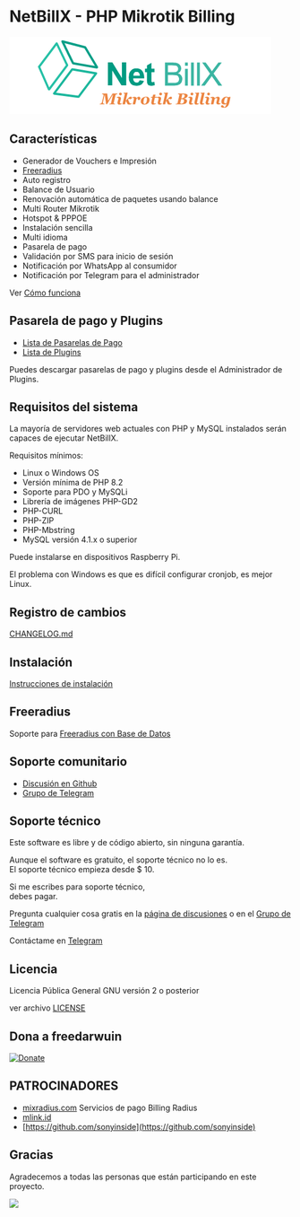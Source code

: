 # NetBillX - PHP Mikrotik Billing

![NetBillX](install/img/logo.png)

## Características

- Generador de Vouchers e Impresión
- [Freeradius](https://github.com/freedarwuin/NetBillX/wiki/FreeRadius)
- Auto registro
- Balance de Usuario
- Renovación automática de paquetes usando balance
- Multi Router Mikrotik
- Hotspot & PPPOE
- Instalación sencilla
- Multi idioma
- Pasarela de pago
- Validación por SMS para inicio de sesión
- Notificación por WhatsApp al consumidor
- Notificación por Telegram para el administrador

Ver [Cómo funciona](https://github.com/freedarwuin/NetBillX/wiki/C%C3%B3mo-Funciona)

## Pasarela de pago y Plugins

- [Lista de Pasarelas de Pago](https://github.com/orgs/freedarwuin/repositories?q=payment+gateway)
- [Lista de Plugins](https://github.com/orgs/freedarwuin/repositories?q=plugin)

Puedes descargar pasarelas de pago y plugins desde el Administrador de Plugins.

## Requisitos del sistema

La mayoría de servidores web actuales con PHP y MySQL instalados serán capaces de ejecutar NetBillX.

Requisitos mínimos:

- Linux o Windows OS
- Versión mínima de PHP 8.2
- Soporte para PDO y MySQLi
- Librería de imágenes PHP-GD2
- PHP-CURL
- PHP-ZIP
- PHP-Mbstring
- MySQL versión 4.1.x o superior

Puede instalarse en dispositivos Raspberry Pi.

El problema con Windows es que es difícil configurar cronjob, es mejor Linux.

## Registro de cambios

[CHANGELOG.md](CHANGELOG.md)

## Instalación

[Instrucciones de instalación](https://github.com/freedarwuin/NetBillX/wiki)

## Freeradius

Soporte para [Freeradius con Base de Datos](https://github.com/freedarwuin/NetBillX/wiki/FreeRadius)

## Soporte comunitario

- [Discusión en Github](https://github.com/freedarwuin/NetBillX/discussions)
- [Grupo de Telegram](https://t.me/phpmixbill)

## Soporte técnico

Este software es libre y de código abierto, sin ninguna garantía.

Aunque el software es gratuito, el soporte técnico no lo es.  
El soporte técnico empieza desde $ 10.

Si me escribes para soporte técnico,  
debes pagar.

Pregunta cualquier cosa gratis en la [página de discusiones](/freedarwuin/NetBillX/discussions) o en el [Grupo de Telegram](https://t.me/freedarwuin)

Contáctame en [Telegram](https://t.me/freedarwuin)

## Licencia

Licencia Pública General GNU versión 2 o posterior

ver archivo [LICENSE](LICENSE)

## Dona a freedarwuin

[![Donate](https://img.shields.io/badge/Donate-PayPal-green.svg)](https://paypal.me/DPedroa)

## PATROCINADORES

- [mixradius.com](https://mixradius.com/) Servicios de pago Billing Radius
- [mlink.id](https://mlink.id)
- [https://github.com/sonyinside](https://github.com/sonyinside)

## Gracias
Agradecemos a todas las personas que están participando en este proyecto.

<a href="https://github.com/freedarwuin/NetBillX/graphs/contributors">
  <img src="https://contrib.rocks/image?repo=freedarwuin/NetBillX" />
</a>
